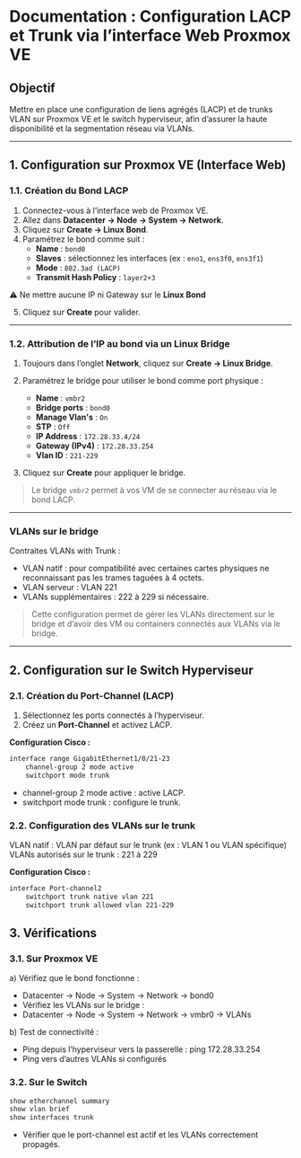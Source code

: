# Documentation : Configuration LACP et Trunk via l’interface Web Proxmox VE

## Objectif
Mettre en place une configuration de liens agrégés (LACP) et de trunks VLAN sur Proxmox VE et le switch hyperviseur, afin d’assurer la haute disponibilité et la segmentation réseau via VLANs.

---

## 1. Configuration sur Proxmox VE (Interface Web)

### 1.1. Création du Bond LACP

1. Connectez-vous à l’interface web de Proxmox VE.
2. Allez dans **Datacenter → Node → System → Network**.
3. Cliquez sur **Create → Linux Bond**.
4. Paramétrez le bond comme suit :
   - **Name** : `bond0`
   - **Slaves** : sélectionnez les interfaces (ex : `eno1`, `ens3f0`, `ens3f1`) 
   - **Mode** : `802.3ad (LACP)`
   - **Transmit Hash Policy** : `layer2+3` 

⚠️ Ne mettre aucune IP ni Gateway sur le **Linux Bond**

5. Cliquez sur **Create** pour valider.

---

### 1.2. Attribution de l’IP au bond via un Linux Bridge

1. Toujours dans l’onglet **Network**, cliquez sur **Create → Linux Bridge**.
2. Paramétrez le bridge pour utiliser le bond comme port physique :
   - **Name** : `vmbr2`
   - **Bridge ports** : `bond0`
   - **Manage Vlan's** : `On`
   - **STP** : `Off`
   - **IP Address** : `172.28.33.4/24`
   - **Gateway (IPv4)** : `172.28.33.254`
   - **Vlan ID** : `221-229`

3. Cliquez sur **Create** pour appliquer le bridge.

> Le bridge `vmbr2` permet à vos VM de se connecter au réseau via le bond LACP.

---

### VLANs sur le bridge

Contraites VLANs with Trunk :<br>

   * VLAN natif : pour compatibilité avec certaines cartes physiques ne reconnaissant pas les trames taguées à 4 octets.<br>
   * VLAN serveur : VLAN 221<br>
   * VLANs supplémentaires : 222 à 229 si nécessaire.<br>

> Cette configuration permet de gérer les VLANs directement sur le bridge et d’avoir des VM ou containers connectés aux VLANs via le bridge.

---

## 2. Configuration sur le Switch Hyperviseur

### 2.1. Création du Port-Channel (LACP)

1. Sélectionnez les ports connectés à l’hyperviseur.
2. Créez un **Port-Channel** et activez LACP.

**Configuration Cisco :**

```bash
interface range GigabitEthernet1/0/21-23
    channel-group 2 mode active
    switchport mode trunk
```

* channel-group 2 mode active : active LACP.
* switchport mode trunk : configure le trunk.

### 2.2. Configuration des VLANs sur le trunk

VLAN natif : VLAN par défaut sur le trunk (ex : VLAN 1 ou VLAN spécifique)
VLANs autorisés sur le trunk : 221 à 229

**Configuration Cisco :**

```bash
interface Port-channel2
    switchport trunk native vlan 221
    switchport trunk allowed vlan 221-229
```

## 3. Vérifications

### 3.1. Sur Proxmox VE

a) Vérifiez que le bond fonctionne :

* Datacenter → Node → System → Network → bond0
* Vérifiez les VLANs sur le bridge :
* Datacenter → Node → System → Network → vmbr0 → VLANs

b) Test de connectivité :

* Ping depuis l’hyperviseur vers la passerelle : ping 172.28.33.254
* Ping vers d’autres VLANs si configurés

### 3.2. Sur le Switch

```bash
show etherchannel summary
show vlan brief
show interfaces trunk
```

* Vérifier que le port-channel est actif et les VLANs correctement propagés.